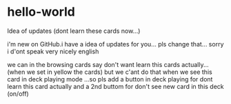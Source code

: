 # hello-world
Idea of updates (dont learn these cards now...)

i'm new on GitHub.i have a idea of updates for you... pls change that...
sorry i d'ont speak very nicely english

we can in the browsing cards say don't want learn this cards actually...(when we set in
yellow the cards) but we c'ant do that when we see this card in deck playing mode
...so pls add a button in deck playing for dont learn this card actually and
a 2nd buttom for don't see new card in this deck (on/off)
